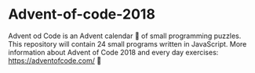 # Advent-of-code-2018
Advent od Code is an Advent calendar :christmas_tree: of small programming puzzles. 
This repository will contain 24 small programs written in JavaScript. 
More information about Advent of Code 2018 and every day exercises: https://adventofcode.com/ :santa:
